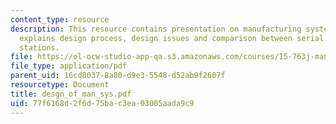```yaml
---
content_type: resource
description: This resource contains presentation on manufacturing system and also
  explains design process, design issues and comparison between serial and parallel
  stations.
file: https://ol-ocw-studio-app-qa.s3.amazonaws.com/courses/15-763j-manufacturing-system-and-supply-chain-design-spring-2005/77f6168d2f6d75bac3ea03005aada9c9_desgn_of_man_sys.pdf
file_type: application/pdf
parent_uid: 16cd8037-8a80-d9e3-5548-d52ab9f2607f
resourcetype: Document
title: desgn_of_man_sys.pdf
uid: 77f6168d-2f6d-75ba-c3ea-03005aada9c9
---
```

